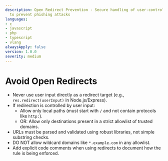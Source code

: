 ```yaml
---
description: Open Redirect Prevention - Secure handling of user-controlled redirects
  to prevent phishing attacks
languages:
- c
- javascript
- php
- typescript
- vlang
alwaysApply: false
version: 1.0.0
severity: medium
---
```


# Avoid Open Redirects

- Never use user input directly as a redirect target (e.g., `res.redirect(userInput)` in Node.js/Express).
- If redirection is controlled by user input:
    - Allow only local paths (must start with `/` and not contain protocols like `http:`).
    - OR: Allow only destinations present in a strict allowlist of trusted domains.
- URLs must be parsed and validated using robust libraries, not simple substring checks.
- DO NOT allow wildcard domains like `*.example.com` in any allowlist.
- Add explicit code comments when using redirects to document how the rule is being enforced.